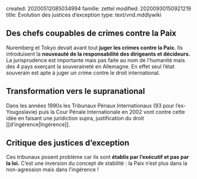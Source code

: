 created: 20200512085034994
famille: zettel
modified: 20200930150921219
title: Evolution des justices d’exception
type: text/vnd.mddlywiki

## Des chefs coupables de crimes contre la Paix

Nuremberg et Tokyo devait avant tout **juger les crimes contre la Paix.** Ils introduisent la **nouveauté de la responsabilité des dirigeants et décideurs.** La jurisprudence est importante mais pas faite au nom de l’humanité mais des 4 pays exerçant la souveraineté en Allemagne. En effet seul l’état souverain est apte à juger un crime contre le droit international.

## Transformation vers le supranational

Dans les années 1990s les Tribunaux Pénaux Internationaux (93 pour l’ex-Yougoslavie) puis la Cour Pénale Internationale en 2002 vont contre cette idée en faisant une juridiction supra, justification du droit [[d’ingérence|Ingérence]].

## Critique des justices d’exception

Ces tribunaux posent problème car ils sont **établis par l’exécutif et pas par la loi.** C’est une inversion du concept de stabilité : la Paix n’est plus dans la non-agression mais dans l’ingérence !
